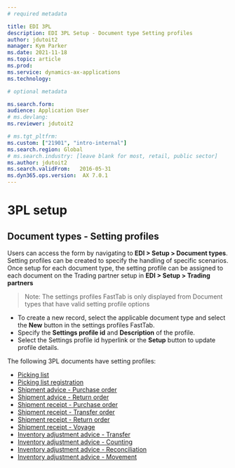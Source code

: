 ```yaml
---
# required metadata

title: EDI 3PL
description: EDI 3PL Setup - Document type Setting profiles
author: jdutoit2
manager: Kym Parker
ms.date: 2021-11-18
ms.topic: article
ms.prod: 
ms.service: dynamics-ax-applications
ms.technology: 

# optional metadata

ms.search.form:  
audience: Application User
# ms.devlang: 
ms.reviewer: jdutoit2

# ms.tgt_pltfrm: 
ms.custom: ["21901", "intro-internal"]
ms.search.region: Global
# ms.search.industry: [leave blank for most, retail, public sector]
ms.author: jdutoit2
ms.search.validFrom:   2016-05-31
ms.dyn365.ops.version:  AX 7.0.1
---
```


# 3PL setup
## Document types - Setting profiles

Users can access the form by navigating to **EDI > Setup > Document types**.
Setting profiles can be created to specify the handling of specific scenarios. Once setup for each document type, the setting profile can be assigned to each document on the Trading partner setup in **EDI > Setup > Trading partners**

> Note:  The settings profiles FastTab is only displayed from Document types that have valid setting profile options

- To create a new record, select the applicable document type and select the **New** button in the settings profiles FastTab.
- Specify the **Settings profile id** and **Description** of the profile.
- Select the Settings profile id hyperlink or the **Setup** button to update profile details. 

The following 3PL documents have setting profiles:
- [Picking list](SETTING-PROFILES/Picking-list.md)
- [Picking list registration](SETTING-PROFILES/Picking-list-registration.md)
- [Shipment advice - Purchase order](SETTING-PROFILES/Shipment-advice-Purchase-order.md)
- [Shipment advice - Return order](SETTING-PROFILES/Shipment-advice-Return-order.md)
- [Shipment receipt - Purchase order](SETTING-PROFILES/Shipment-receipt-Purchase-order.md)
- [Shipment receipt - Transfer order](SETTING-PROFILES/Shipment-receipt-Transfer-order.md)
- [Shipment receipt - Return order](SETTING-PROFILES/Shipment-receipt-Return-order.md)
- [Shipment receipt - Voyage](SETTING-PROFILES/Shipment-receipt-Voyage.md)
- [Inventory adjustment advice - Transfer](SETTING-PROFILES/Inventory-adjustment-advice-Transfer.md)
- [Inventory adjustment advice - Counting](SETTING-PROFILES/Inventory-adjustment-advice-Counting.md)
- [Inventory adjustment advice - Reconciliation](SETTING-PROFILES/Inventory-adjustment-advice-Reconciliation.md)
- [Inventory adjustment advice - Movement](SETTING-PROFILES/Inventory-adjustment-advice-Movement.md)
